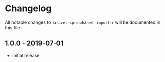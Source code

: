 # Changelog

All notable changes to `laravel-spreadsheet-importer` will be documented in this file

## 1.0.0 - 2019-07-01

- initial release

